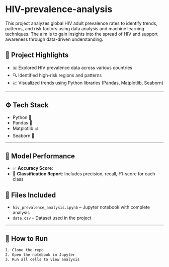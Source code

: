 # HIV-prevalence-analysis
This project analyzes global HIV adult prevalence rates to identify trends, patterns, and risk factors using data analysis and machine learning techniques. The aim is to gain insights into the spread of HIV and support awareness through data-driven understanding.


## 📌 Project Highlights
- 📊 Explored HIV prevalence data across various countries
- 🔍 Identified high-risk regions and patterns
- 📈 Visualized trends using Python libraries (Pandas, Matplotlib, Seaborn)

---

## ⚙️ Tech Stack
- Python 🐍
- Pandas 📑
- Matplotlib 📊
- Seaborn 🌈

---
## 🎯 Model Performance

- ✅ **Accuracy Score**: 
- 📄 **Classification Report**: Includes precision, recall, F1-score for each class


## 📁 Files Included
- `hiv_prevalence_analysis.ipynb` – Jupyter notebook with complete analysis
- `data.csv` – Dataset used in the project

---

## 📌 How to Run
```bash
1. Clone the repo
2. Open the notebook in Jupyter
3. Run all cells to view analysis

